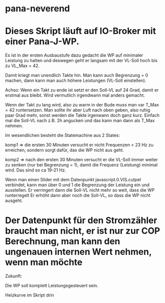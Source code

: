 # pana-neverend

Dieses Skript läuft auf IO-Broker mit einer Pana-J-WP.
=====
Es ist in der ersten Ausbaustufe dazu gedacht die WP auf minimaler Leistung zu halten und deswegen geht er langsam mit der VL-Soll hoch bis zu VL_Max = 42.

Damit kriegt man unendlich Takte hin.
Man kann auch Begrenzung = 0 machen, dann kann man auch höhere Leistungen (VL-Soll einstellen).

Achso: Wenn ein Takt zu ende ist setzt er den Soll-VL auf 24 Grad, damit er erstmal aus bleibt.
Wird vermutlich irgendwann mal anders gemacht.

Wenn der Takt zu lang wird, also zu warm in der Bude muss man var T_Max = 42 runtersetzen.
Man sollte ihr aber Luft nach oben geben, also ruhig paar Grad mehr, sonst werden die Takte irgenwann doch ganz kurz.
Einfach mal die Soll-VL nach z.B. 2h angucken und das kann man dann als T_Max nehmen.

Im wesendlichen besteht die Statemachine aus 2 States:

komp1 => die ersten 30 Minuten versucht er nicht Frequenzen < 23 Hz zu erreichen, sondern sorgt dafür, das die WP nicht aus geht.

komp2 => nach den ersten 30 Minuten versucht er die VL-Soll immer weiter zu senken (nur bei Begrenzung = 1), damit die Frequenz (Leistung) minimal wird.
Das sind so ca 19-21 Hz.

Wenn man einen Slider mit dem Datenpunkt javascript.0.VIS.cutpel verbindet, kann man über 0 und 1 die Begrenzung der Leistung ein und ausstellen.
Er verringert dann die Soll-VL nicht mehr so weit, dass die WP runterregelt
Er erhöht dann aber noch die Soll-VL, so dass die WP nicht ausgeht.

Der Datenpunkt für den Stromzähler braucht man nicht, er ist nur zur COP Berechnung, man kann den ungenauen internen Wert nehmen, wenn man möchte
================================================================================
Zukunft:

Die WP soll komplett Leistungsgesteuert sein.

Heizkurve im Skript drin
